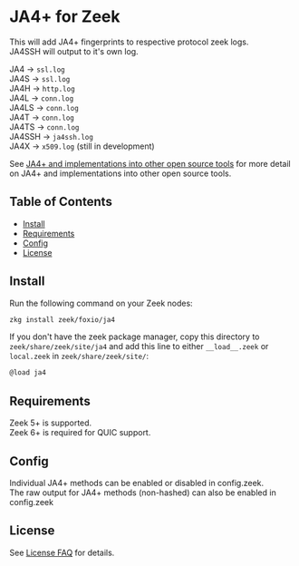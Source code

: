 # JA4+ for Zeek <!-- omit from toc -->

This will add JA4+ fingerprints to respective protocol zeek logs.  
JA4SSH will output to it's own log.  

JA4 &rarr; `ssl.log`  
JA4S &rarr; `ssl.log`  
JA4H &rarr; `http.log`  
JA4L &rarr; `conn.log`  
JA4LS &rarr; `conn.log`  
JA4T &rarr; `conn.log`  
JA4TS &rarr; `conn.log`  
JA4SSH &rarr; `ja4ssh.log`  
JA4X &rarr; `x509.log` (still in development)  

See [JA4+ and implementations into other open source tools](../README.md) for more detail on JA4+ and implementations into other open source tools.

## Table of Contents <!-- omit from toc -->

- [Install](#install)
- [Requirements](#requirements)
- [Config](#config)
- [License](#license)

## Install

Run the following command on your Zeek nodes:

```sh
zkg install zeek/foxio/ja4
```

If you don't have the zeek package manager, copy this directory to `zeek/share/zeek/site/ja4` and add this line to either `__load__.zeek` or `local.zeek` in `zeek/share/zeek/site/`:

```txt
@load ja4
```

## Requirements

Zeek 5+ is supported.  
Zeek 6+ is required for QUIC support.  

## Config

Individual JA4+ methods can be enabled or disabled in config.zeek.  
The raw output for JA4+ methods (non-hashed) can also be enabled in config.zeek

## License

See [License FAQ](../License%20FAQ.md) for details.
